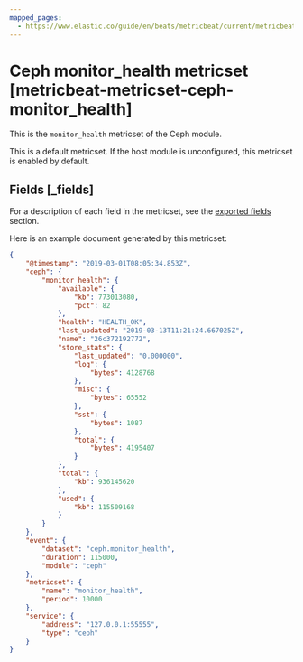 ```yaml
---
mapped_pages:
  - https://www.elastic.co/guide/en/beats/metricbeat/current/metricbeat-metricset-ceph-monitor_health.html
---
```


<!-- This file is generated! See scripts/docs_collector.py -->

# Ceph monitor_health metricset [metricbeat-metricset-ceph-monitor_health]

This is the `monitor_health` metricset of the Ceph module.

This is a default metricset. If the host module is unconfigured, this metricset is enabled by default.

## Fields [_fields]

For a description of each field in the metricset, see the [exported fields](/reference/metricbeat/exported-fields-ceph.md) section.

Here is an example document generated by this metricset:

```json
{
    "@timestamp": "2019-03-01T08:05:34.853Z",
    "ceph": {
        "monitor_health": {
            "available": {
                "kb": 773013080,
                "pct": 82
            },
            "health": "HEALTH_OK",
            "last_updated": "2019-03-13T11:21:24.667025Z",
            "name": "26c372192772",
            "store_stats": {
                "last_updated": "0.000000",
                "log": {
                    "bytes": 4128768
                },
                "misc": {
                    "bytes": 65552
                },
                "sst": {
                    "bytes": 1087
                },
                "total": {
                    "bytes": 4195407
                }
            },
            "total": {
                "kb": 936145620
            },
            "used": {
                "kb": 115509168
            }
        }
    },
    "event": {
        "dataset": "ceph.monitor_health",
        "duration": 115000,
        "module": "ceph"
    },
    "metricset": {
        "name": "monitor_health",
        "period": 10000
    },
    "service": {
        "address": "127.0.0.1:55555",
        "type": "ceph"
    }
}
```

